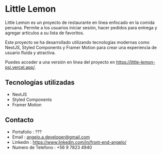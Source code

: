 # Little Lemon
Little Lemon es un proyecto de restaurante en línea enfocado en la comida peruana. Permite a 
los usuarios iniciar sesión, hacer pedidos para entrega y agregar artículos a su lista de favoritos.

Este proyecto se ha desarrollado utilizando tecnologías modernas como NextJS, Styled Components y Framer Motion 
para crear una experiencia de usuario fluida y atractiva.

Puedes acceder a una versión en línea del proyecto en https://little-lemon-psi.vercel.app/.

## Tecnologías utilizadas

- NextJS
- Styled Components
- Framer Motion

## Contacto

- Portafolio : ???
- Email : angelo.a.developer@gmail.com
- Linkedin : https://www.linkedin.com/in/front-end-angelo/
- Numero de Telefono : +56 9 7823 4940
